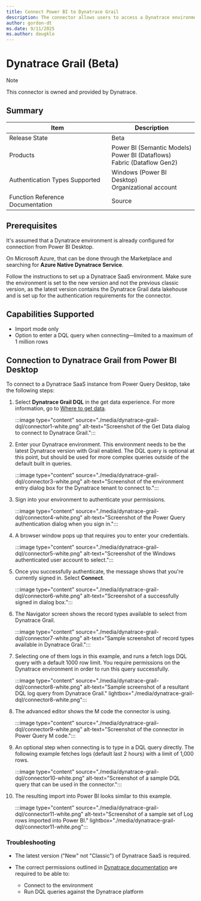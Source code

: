 ```yaml
---
title: Connect Power BI to Dynatrace Grail
description: The connector allows users to access a Dynatrace environment on which they have the necessary permissions to run Dynatrace Query Language (DQL) queries.
author: gordon-dt
ms.date: 9/11/2025
ms.author: dougklo
---
```


# Dynatrace Grail (Beta)

>[!Note]
>This connector is owned and provided by Dynatrace.

## Summary

|Item|                                Description|
|------|----------------------------------------------------------------|
|Release State|                       Beta|
|Products|                            Power BI (Semantic Models)<br/>Power BI (Dataflows)<br/>Fabric (Dataflow Gen2)|
|Authentication Types Supported|      Windows (Power BI Desktop)<br/>Organizational account|
|Function Reference Documentation|    Source|

## Prerequisites

It's assumed that a Dynatrace environment is already configured for connection from Power BI Desktop.

On Microsoft Azure, that can be done through the Marketplace and searching for **Azure Native Dynatrace Service**.

Follow the instructions to set up a Dynatrace SaaS environment. Make sure the environment is set to the new version and not the previous classic version, as the latest version contains the Dynatrace Grail data lakehouse and is set up for the authentication requirements for the connector.

## Capabilities Supported

- Import mode only
- Option to enter a DQL query when connecting&mdash;limited to a maximum of 1 million rows

## Connection to Dynatrace Grail from Power BI Desktop

To connect to a Dynatrace SaaS instance from Power Query Desktop, take the following steps:

1. Select **Dynatrace Grail DQL** in the get data experience. For more information, go to [Where to get data](../where-to-get-data.md).

   :::image type="content" source="./media/dynatrace-grail-dql/connector1-white.png" alt-text="Screenshot of the Get Data dialog to connect to Dynatrace Grail.":::

2. Enter your Dynatrace environment. This environment needs to be the latest Dynatrace version with Grail enabled. The DQL query is optional at this point, but should be used for more complex queries outside of the default built in queries.

   :::image type="content" source="./media/dynatrace-grail-dql/connector3-white.png" alt-text="Screenshot of the environment entry dialog box for the Dynatrace tenant to connect to.":::

3. Sign into your environment to authenticate your permissions.

   :::image type="content" source="./media/dynatrace-grail-dql/connector4-white.png" alt-text="Screenshot of the Power Query authentication dialog when you sign in.":::

4. A browser window pops up that requires you to enter your credentials.

   :::image type="content" source="./media/dynatrace-grail-dql/connector5-white.png" alt-text="Screenshot of the Windows authenticated user account to select.":::

5. Once you successfully authenticate, the message shows that you're currently signed in. Select **Connect**.

   :::image type="content" source="./media/dynatrace-grail-dql/connector6-white.png" alt-text="Screenshot of a successfully signed in dialog box.":::

6. The Navigator screen shows the record types available to select from Dynatrace Grail.

   :::image type="content" source="./media/dynatrace-grail-dql/connector7-white.png" alt-text="Sample screenshot of record types available in Dynatrace Grail.":::

7. Selecting one of them logs in this example, and runs a fetch logs DQL query with a default 1000 row limit. You require permissions on the Dynatrace environment in order to run this query successfully.

   :::image type="content" source="./media/dynatrace-grail-dql/connector8-white.png" alt-text="Sample screenshot of a resultant DQL log query from Dynatrace Grail." lightbox="./media/dynatrace-grail-dql/connector8-white.png":::

8. The advanced editor shows the M code the connector is using.

   :::image type="content" source="./media/dynatrace-grail-dql/connector9-white.png" alt-text="Screenshot of the connector in Power Query M code.":::

9. An optional step when connecting is to type in a DQL query directly. The following example fetches logs (default last 2 hours) with a limit of 1,000 rows.

   :::image type="content" source="./media/dynatrace-grail-dql/connector10-white.png" alt-text="Screenshot of a sample DQL query that can be used in the connector.":::

10. The resulting import into Power BI looks similar to this example.

    :::image type="content" source="./media/dynatrace-grail-dql/connector11-white.png" alt-text="Screenshot of a sample set of Log rows imported into Power BI." lightbox="./media/dynatrace-grail-dql/connector11-white.png":::

### Troubleshooting

- The latest version ("New" not "Classic") of Dynatrace SaaS is required.

- The correct permissions outlined in [Dynatrace documentation](https://docs.dynatrace.com/docs/platform/grail/data-model/assign-permissions-in-grail) are required to be able to:

  - Connect to the environment
  - Run DQL queries against the Dynatrace platform

